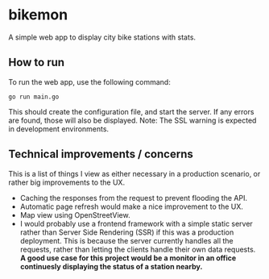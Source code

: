 # bikemon

A simple web app to display city bike stations with stats.

## How to run
To run the web app, use the following command:
```
go run main.go
```
This should create the configuration file, and start the server.
If any errors are found, those will also be displayed.
Note: The SSL warning is expected in development environments.

## Technical improvements / concerns
This is a list of things I view as either necessary in a production
scenario, or rather big improvements to the UX.

* Caching the responses from the request to prevent flooding the API.
* Automatic page refresh would make a nice improvement to the UX.
* Map view using OpenStreetView.
* I would probably use a frontend framework with a simple static server
rather than Server Side Rendering (SSR) if this was a production deployment.
This is because the server currently handles all the requests, rather than letting
the clients handle their own data requests. **A good use case for this project would be
a monitor in an office continuesly displaying the status of a station nearby.**

